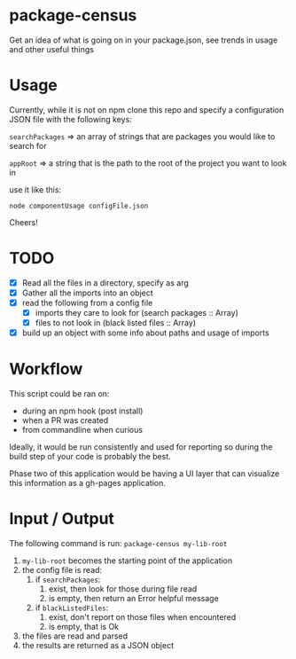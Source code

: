 # package-census
Get an idea of what is going on in your package.json, see trends in usage and other useful things

# Usage
Currently, while it is not on npm clone this repo and specify a configuration JSON file with the following keys:

`searchPackages` => an array of strings that are packages you would like to search for

`appRoot` => a string that is the path to the root of the project you want to look in

use it like this:

`node componentUsage configFile.json`

Cheers!

# TODO
- [x] Read all the files in a directory, specify as arg
- [x] Gather all the imports into an object
- [x] read the following from a config file
   - [x] imports they care to look for (search packages :: Array)
   - [x] files to not look in (black listed files :: Array)
- [x] build up an object with some info about paths and usage of imports

# Workflow
This script could be ran on:
- during an npm hook (post install)
- when a PR was created
- from commandline when curious

Ideally, it would be run consistently and used for reporting so during the build
step of your code is probably the best.

Phase two of this application would be having a UI layer that can visualize this
information as a gh-pages application.

# Input / Output
The following command is run:
`package-census my-lib-root`

1. `my-lib-root` becomes the starting point of the application
1. the config file is read:
    1. if `searchPackages`:
        1. exist, then look for those during file read
        1. is empty, then return an Error helpful message
    1. if `blackListedFiles`:
        1. exist, don't report on those files when encountered
        1. is empty, that is Ok
1. the files are read and parsed
1. the results are returned as a JSON object

